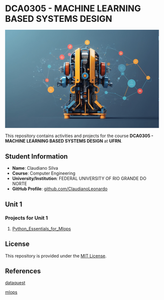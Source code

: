 # DCA0305 - MACHINE LEARNING BASED SYSTEMS DESIGN

![Cover](https://github.com/ClaudianoLeonardo/mlops2023/blob/main/images/cover_image.jpg)

This repository contains activities and projects for the course **DCA0305 - MACHINE LEARNING BASED SYSTEMS DESIGN** at **UFRN**.

## Student Information

- **Name**: Claudiano Silva
- **Course**: Computer Engineering
- **University/Institution**: FEDERAL UNIVERSITY OF RIO GRANDE DO NORTE
- **GitHub Profile**: [github.com/ClaudianoLeonardo](https://github.com/ClaudianoLeonardo)
  


## Unit 1

### Projects for Unit 1

1. [Python_Essentials_for_Mlops](https://github.com/ClaudianoLeonardo/mlops2023/tree/main/Python_Essentials_for_Mlops)


## License

This repository is provided under the [MIT License](LICENSE). 

## References

[dataquest](https://www.dataquest.io/)


[mlops](https://github.com/ivanovitchm/mlops)
